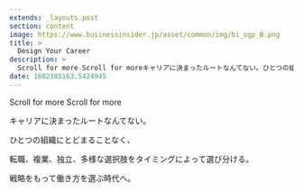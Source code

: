 ```yaml
--- 
extends: _layouts.post 
section: content 
image: https://www.businessinsider.jp/asset/common/img/bi_ogp_B.png 
title: > 
  Design Your Career 
description: > 
  Scroll for more Scroll for moreキャリアに決まったルートなんてない。ひとつの組織にとどまることなく、転職、複業、独立、多様な選択肢をタイミングによって選び分ける。戦略をもって働き方を選ぶ時代へ。 
date: 1602385163.5424945 
--- 
```

Scroll for more Scroll for more

キャリアに決まったルートなんてない。

ひとつの組織にとどまることなく、

転職、複業、独立、多様な選択肢をタイミングによって選び分ける。

戦略をもって働き方を選ぶ時代へ。